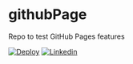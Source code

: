 # githubPage
Repo to test GitHub Pages features

[![Deploy](https://www.herokucdn.com/deploy/button.svg)](https://heroku.com/deploy)
[![Linkedin](https://i.ibb.co/xLLC9cM/smktech-new-logo-tr3ansparent.png)](http://smktech.ml)
